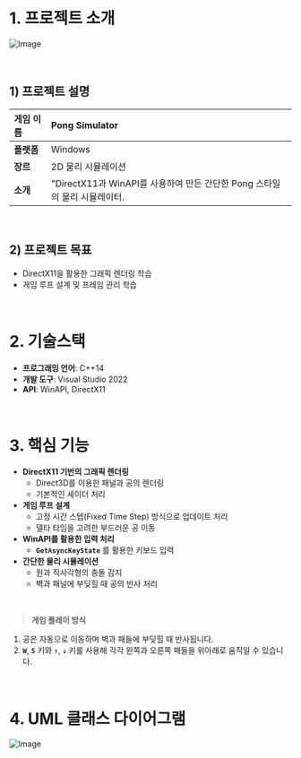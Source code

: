 # 1. 프로젝트 소개

![Image](https://github.com/user-attachments/assets/9304e96f-1e85-4476-8f96-5de72acb94bf)

<br>

## 1) 프로젝트 설명

| **게임 이름** | Pong Simulator |
| :--- | :--- |
| **플랫폼** | Windows |
| **장르** | 2D 물리 시뮬레이션 |
| **소개** | "DirectX11과 WinAPI를 사용하여 만든 간단한 Pong 스타일의 물리 시뮬레이터. |

<br>

## 2) 프로젝트 목표
- DirectX11을 활용한 그래픽 렌더링 학습
- 게임 루프 설계 및 프레임 관리 학습

<br>

# 2. 기술스택

- **프로그래밍 언어**: C++14
- **개발 도구**: Visual Studio 2022
- **API**: WinAPI, DirectX11

<br>

# 3. 핵심 기능

- **DirectX11 기반의 그래픽 렌더링**
    - Direct3D를 이용한 패널과 공의 렌더링
    - 기본적인 셰이더 처리
- **게임 루프 설계**
    - 고정 시간 스텝(Fixed Time Step) 방식으로 업데이트 처리
    - 델타 타임을 고려한 부드러운 공 이동
- **WinAPI를 활용한 입력 처리**
    - **`GetAsyncKeyState`** 를 활용한 키보드 입력
- **간단한 물리 시뮬레이션**
    - 원과 직사각형의 충돌 감지
    - 벽과 패널에 부딪힐 때 공의 반사 처리

<br>

> **게임 플레이 방식**
> 
1. 공은 자동으로 이동하며 벽과 패들에 부딪힐 때 반사됩니다.
2. **`W`**, **`S`** 키와 **`↑`**, **`↓`** 키를 사용해 각각 왼쪽과 오른쪽 패들을 위아래로 움직일 수 있습니다.

<br>

# 4. UML 클래스 다이어그램
![Image](https://github.com/user-attachments/assets/2c145b6d-c8dc-4fba-aed9-09c3ba85a63a)
